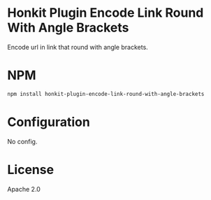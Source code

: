 # Honkit Plugin Encode Link Round With Angle Brackets

Encode url in link that round with angle brackets.

# NPM

```bash
npm install honkit-plugin-encode-link-round-with-angle-brackets
```

# Configuration

No config.

# License

Apache 2.0
